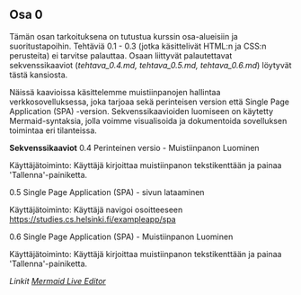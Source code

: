 ## Osa 0 

Tämän osan tarkoituksena on tutustua kurssin osa-alueisiin ja suoritustapoihin. Tehtäviä 0.1 - 0.3 (jotka käsittelivät HTML:n ja CSS:n perusteita) ei tarvitse palauttaa.
Osaan liittyvät palautettavat sekvenssikaaviot (_tehtava_0.4.md, tehtava_0.5.md, tehtava_0.6.md_) löytyvät tästä kansiosta. 

Näissä kaavioissa käsittelemme muistiinpanojen hallintaa verkkosovelluksessa, joka tarjoaa sekä perinteisen version että Single Page Application (SPA) -version. Sekvenssikaavioiden luomiseen on käytetty Mermaid-syntaksia, jolla voimme visualisoida ja dokumentoida sovelluksen toimintaa eri tilanteissa.

**Sekvenssikaaviot**
0.4 Perinteinen versio - Muistiinpanon Luominen

Käyttäjätoiminto: Käyttäjä kirjoittaa muistiinpanon tekstikenttään ja painaa 'Tallenna'-painiketta.

0.5 Single Page Application (SPA) - sivun lataaminen
   
Käyttäjätoiminto: Käyttäjä navigoi osoitteeseen https://studies.cs.helsinki.fi/exampleapp/spa

0.6 Single Page Application (SPA) - Muistiinpanon Luominen
   
Käyttäjätoiminto: Käyttäjä kirjoittaa muistiinpanon tekstikenttään ja painaa 'Tallenna'-painiketta.

_Linkit
[Mermaid Live Editor](https://mermaid.live/edit#pako:eNqVk8GK2zAQhl9l0GUvjpOmhYIPC4GWQkvbQPZQqMsytSexEnmsWpK3IeRt8gz7An6xjiNvCV122_ogLOnXP_98SAdVNCWpTDn6EYgLeqNx02KdM8hnsfW60BbZQ3DUAjr40J_23venbX96LPreNnejbkUGNT-WyHYXFUs0HZlBE1VDhcn19eiRXVaCnW63jfYeEXbEw2p_YtiiWGuWxasbNIaY8Sp6xfFT4wlavak8NGv4bRyjgdNkrZytg3Zea5Z4zdnT9KeKYg2Jy1LjHLQmKQGL94svE7vfM_f3xjxAiONYQZqIXWaw_Ly6gcp767Lp1PlQanJp4dKKjNO80-laT-kn1tYQWjtlurtlCX3rLEZLLLzuUNqIjg-s4mxyict59MHBfPYigY8XLYGPaKSjEA-X9ITr87xsf9KdHrlcQvOgTY0D0C4whFAOoIgNegyS6nlC797-D6BSPNOta_gJOn9jM0vg6wFyufXs5R7lKpNJ3ehcJfIj7hSX5rP5q8ns9eTlLFdwTCBNU_j2JL1_vXEtcUltf6_PkPwfEFfLRcaAXTBGmKlE1dTWqEt5nYfBPVe-onoMWNIag5EGcj6KFINvVnsuVObbQIlqm7CpVLZG42QW7NDZ-LSj5PgL4_tt5A)_
